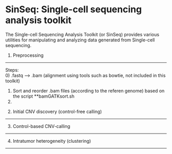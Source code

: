 SinSeq: Single-cell sequencing analysis toolkit
=======

The Single-cell Sequencing Analysis Toolkit (or SinSeq) provides various utilities for manipulating and analyzing data generated from Single-cell sequencing.


1. Preprocessing
-----------


Steps:    
0) .fastq --> .bam (alignment using tools such as bowtie, not included in this toolkit)    
1) Sort and reorder .bam files (according to the referen genome) based on the script **bamGATKsort.sh   
2) 




2. Initial CNV discovery (control-free calling)
-----------



3. Control-based CNV-calling 
-----------




4. Intratumor heterogeneity (clustering)
-----------
